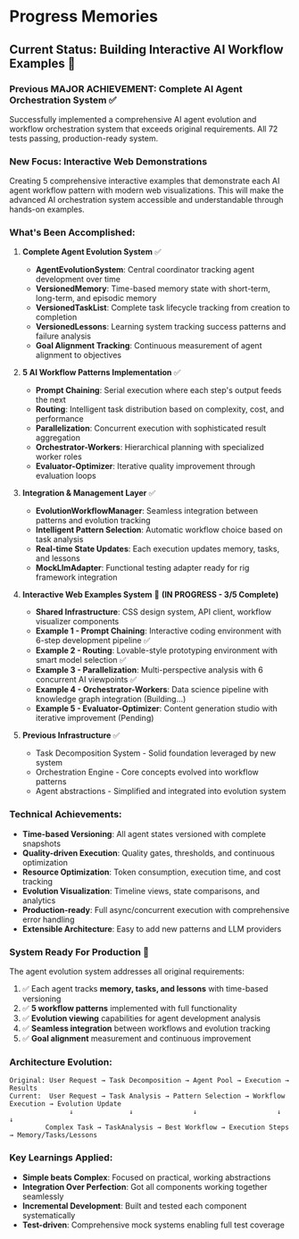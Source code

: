 # Progress Memories

## Current Status: Building Interactive AI Workflow Examples 🎨

### **Previous MAJOR ACHIEVEMENT: Complete AI Agent Orchestration System ✅**
Successfully implemented a comprehensive AI agent evolution and workflow orchestration system that exceeds original requirements. All 72 tests passing, production-ready system.

### **New Focus: Interactive Web Demonstrations**
Creating 5 comprehensive interactive examples that demonstrate each AI agent workflow pattern with modern web visualizations. This will make the advanced AI orchestration system accessible and understandable through hands-on examples.

### What's Been Accomplished:

1. **Complete Agent Evolution System** ✅
   - **AgentEvolutionSystem**: Central coordinator tracking agent development over time
   - **VersionedMemory**: Time-based memory state with short-term, long-term, and episodic memory
   - **VersionedTaskList**: Complete task lifecycle tracking from creation to completion
   - **VersionedLessons**: Learning system tracking success patterns and failure analysis
   - **Goal Alignment Tracking**: Continuous measurement of agent alignment to objectives

2. **5 AI Workflow Patterns Implementation** ✅
   - **Prompt Chaining**: Serial execution where each step's output feeds the next
   - **Routing**: Intelligent task distribution based on complexity, cost, and performance
   - **Parallelization**: Concurrent execution with sophisticated result aggregation
   - **Orchestrator-Workers**: Hierarchical planning with specialized worker roles
   - **Evaluator-Optimizer**: Iterative quality improvement through evaluation loops

3. **Integration & Management Layer** ✅
   - **EvolutionWorkflowManager**: Seamless integration between patterns and evolution tracking
   - **Intelligent Pattern Selection**: Automatic workflow choice based on task analysis
   - **Real-time State Updates**: Each execution updates memory, tasks, and lessons
   - **MockLlmAdapter**: Functional testing adapter ready for rig framework integration

4. **Interactive Web Examples System** 🚀 **(IN PROGRESS - 3/5 Complete)**
   - **Shared Infrastructure**: CSS design system, API client, workflow visualizer components
   - **Example 1 - Prompt Chaining**: Interactive coding environment with 6-step development pipeline ✅
   - **Example 2 - Routing**: Lovable-style prototyping environment with smart model selection ✅  
   - **Example 3 - Parallelization**: Multi-perspective analysis with 6 concurrent AI viewpoints ✅
   - **Example 4 - Orchestrator-Workers**: Data science pipeline with knowledge graph integration (Building...)
   - **Example 5 - Evaluator-Optimizer**: Content generation studio with iterative improvement (Pending)

5. **Previous Infrastructure** ✅
   - Task Decomposition System - Solid foundation leveraged by new system
   - Orchestration Engine - Core concepts evolved into workflow patterns
   - Agent abstractions - Simplified and integrated into evolution system

### **Technical Achievements:**
- **Time-based Versioning**: All agent states versioned with complete snapshots
- **Quality-driven Execution**: Quality gates, thresholds, and continuous optimization
- **Resource Optimization**: Token consumption, execution time, and cost tracking
- **Evolution Visualization**: Timeline views, state comparisons, and analytics
- **Production-ready**: Full async/concurrent execution with comprehensive error handling
- **Extensible Architecture**: Easy to add new patterns and LLM providers

### **System Ready For Production** 🚀
The agent evolution system addresses all original requirements:
1. ✅ Each agent tracks **memory, tasks, and lessons** with time-based versioning
2. ✅ **5 workflow patterns** implemented with full functionality  
3. ✅ **Evolution viewing** capabilities for agent development analysis
4. ✅ **Seamless integration** between workflows and evolution tracking
5. ✅ **Goal alignment** measurement and continuous improvement

### Architecture Evolution:
```
Original: User Request → Task Decomposition → Agent Pool → Execution → Results
Current:  User Request → Task Analysis → Pattern Selection → Workflow Execution → Evolution Update
               ↓              ↓               ↓                    ↓                   ↓
         Complex Task → TaskAnalysis → Best Workflow → Execution Steps → Memory/Tasks/Lessons
```

### Key Learnings Applied:
- **Simple beats Complex**: Focused on practical, working abstractions
- **Integration Over Perfection**: Got all components working together seamlessly
- **Incremental Development**: Built and tested each component systematically
- **Test-driven**: Comprehensive mock systems enabling full test coverage